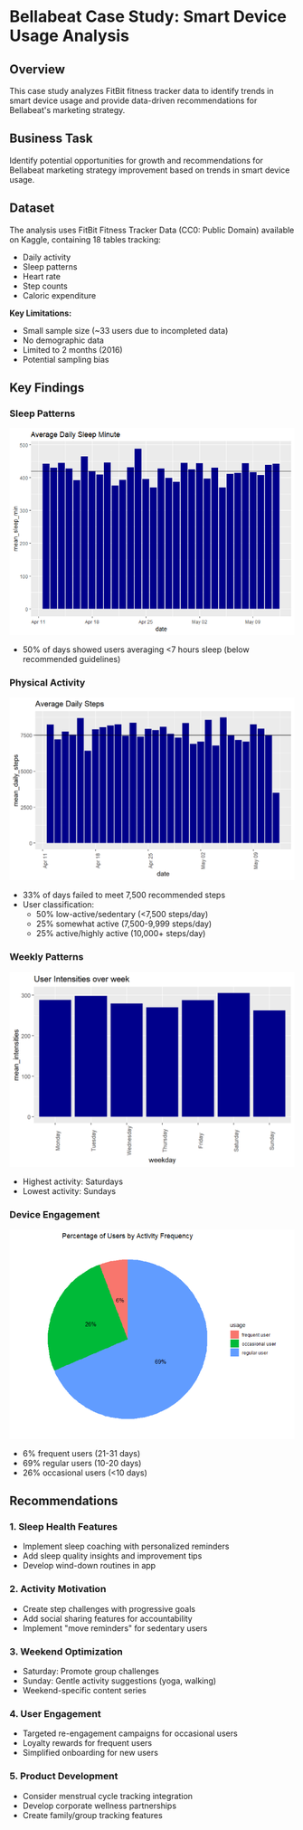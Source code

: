 # Bellabeat Case Study: Smart Device Usage Analysis

##  Overview
This case study analyzes FitBit fitness tracker data to identify trends in smart device usage and provide data-driven recommendations for Bellabeat's marketing strategy.

##  Business Task
Identify potential opportunities for growth and recommendations for Bellabeat marketing strategy improvement based on trends in smart device usage.

##  Dataset
The analysis uses FitBit Fitness Tracker Data (CC0: Public Domain) available on Kaggle, containing 18 tables tracking:
- Daily activity
- Sleep patterns
- Heart rate
- Step counts
- Caloric expenditure

**Key Limitations:**
- Small sample size (~33 users due to incompleted data)
- No demographic data
- Limited to 2 months (2016)
- Potential sampling bias

##  Key Findings

###  Sleep Patterns
![Sleep Chart](Average_Daily_Sleep_Minute.png)
- 50% of days showed users averaging <7 hours sleep (below recommended guidelines)

###  Physical Activity
![Steps Chart](Average_Daily_Steps.png)
- 33% of days failed to meet 7,500 recommended steps
- User classification:
  - 50% low-active/sedentary (<7,500 steps/day)
  - 25% somewhat active (7,500-9,999 steps/day)
  - 25% active/highly active (10,000+ steps/day)

###  Weekly Patterns
![Weekly Activity](User_Intensities_over_week.png)
- Highest activity: Saturdays
- Lowest activity: Sundays

###  Device Engagement
![Engagement Chart](Percentage_of_Users_by_Activity_Frequency.png)
- 6% frequent users (21-31 days)
- 69% regular users (10-20 days)
- 26% occasional users (<10 days)

##  Recommendations

### 1. Sleep Health Features
- Implement sleep coaching with personalized reminders
- Add sleep quality insights and improvement tips
- Develop wind-down routines in app

### 2. Activity Motivation
- Create step challenges with progressive goals
- Add social sharing features for accountability
- Implement "move reminders" for sedentary users

### 3. Weekend Optimization
- Saturday: Promote group challenges
- Sunday: Gentle activity suggestions (yoga, walking)
- Weekend-specific content series

### 4. User Engagement
- Targeted re-engagement campaigns for occasional users
- Loyalty rewards for frequent users
- Simplified onboarding for new users

### 5. Product Development
- Consider menstrual cycle tracking integration
- Develop corporate wellness partnerships
- Create family/group tracking features

